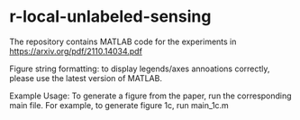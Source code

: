 # r-local-unlabeled-sensing
The repository contains MATLAB code for the experiments in https://arxiv.org/pdf/2110.14034.pdf 

Figure string formatting: to display legends/axes annoations correctly, please use the latest version of MATLAB.

Example Usage: To generate a figure from the paper, run the corresponding main file. For example, to generate figure 1c, run main_1c.m 

